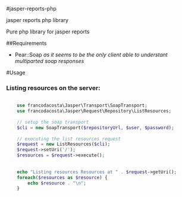 #jasper-reports-php

jasper reports php library

Pure php library for jasper reports

##Requirements

* Pear::Soap _as it seems to be the only client able to understant multiparted soap responses_


#Usage
### Listing resources on the server:

```php

    use francodacosta\Jasper\Transport\SoapTransport;
    use francodacosta\Jasper\Request\Repository\ListResources;
    
    // setup the soap transport
    $cli = new SoapTransport($repositoryUrl, $user, $password);
    
    // executing the list resources request
    $request = new ListResources($cli);
    $request->setUri('/');
    $resources = $request->execute();
    
    
    echo "Listing resources Resources at " . $request->getUri();
    foreach($resources as $resource) {
        echo $resource . "\n";
    }
    
```